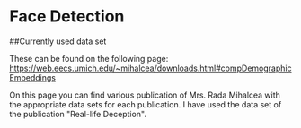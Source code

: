 # Face Detection

##Currently used data set

  These can be found on the following page:
  https://web.eecs.umich.edu/~mihalcea/downloads.html#compDemographicEmbeddings
  
  On this page you can find various publication of Mrs. Rada Mihalcea with 
  the appropriate data sets for each publication. I have used the data set
  of the publication "Real-life Deception".
